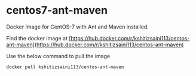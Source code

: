 # centos7-ant-maven

Docker Image for CentOS-7 with Ant and Maven installed.

Find the docker image at [https://hub.docker.com/r/kshitizsaini113/centos-ant-maven](https://hub.docker.com/r/kshitizsaini113/centos-ant-maven)

Use the below command to pull the image

```
docker pull kshitizsaini113/centos-ant-maven
```
